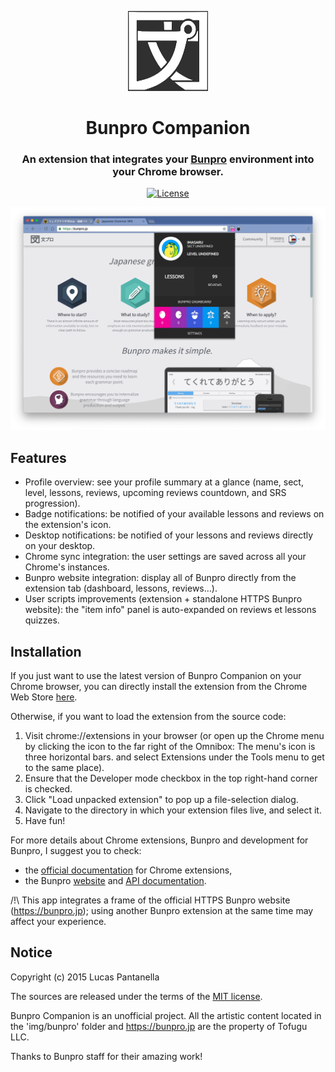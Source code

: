 <div>
  <p align="center"><img src="img/bunpro/icon.png"/>
  <h1 align="center">Bunpro Companion</h1>
  <h3 align="center">An extension that integrates your <a href="https://bunpro.jp">Bunpro</a> environment into your Chrome browser.</h3>
</div>

<p align="center">
<a href="LICENSE"><img title="License" src="https://img.shields.io/github/license/naei/wanikani-companion.svg?style=flat-square" /></a>
</p>

<p align="center">
<a href="image"><img title="image" src="https://raw.githubusercontent.com/imasaru/bunpro-companion/master/image.png" /></a>
</p>

## Features

* Profile overview: see your profile summary at a glance (name, sect, level, lessons, reviews, upcoming reviews countdown, and SRS progression).
* Badge notifications: be notified of your available lessons and reviews on the extension's icon.
* Desktop notifications: be notified of your lessons and reviews directly on your desktop.
* Chrome sync integration: the user settings are saved across all your Chrome's instances.
* Bunpro website integration: display all of Bunpro directly from the extension tab (dashboard, lessons, reviews...).
* User scripts improvements (extension + standalone HTTPS Bunpro website): the "item info" panel is auto-expanded on reviews et lessons quizzes.

## Installation

If you just want to use the latest version of Bunpro Companion on your Chrome browser, you can directly install the extension from the Chrome Web Store [here](https://chrome.google.com/webstore/detail/wanikani-companion/plfjbbakjphlkdpcdpodaedhicoaloph).

Otherwise, if you want to load the extension from the source code:

 1. Visit chrome://extensions in your browser (or open up the Chrome menu by clicking the icon to the far right of the Omnibox:  The menu's icon is three horizontal bars. and select Extensions under the Tools menu to get to the same place).
 2. Ensure that the Developer mode checkbox in the top right-hand corner is checked.
 3. Click "Load unpacked extension" to pop up a file-selection dialog.
 4. Navigate to the directory in which your extension files live, and select it.
 5. Have fun!

For more details about Chrome extensions, Bunpro and development for Bunpro, I suggest you to check:

- the [official documentation](https://developer.chrome.com/extensions) for Chrome extensions,
- the Bunpro [website](https://bunpro.jp) and [API documentation](https://bunpro.jp/api).

/!\ This app integrates a frame of the official HTTPS Bunpro website (https://bunpro.jp); using another Bunpro extension at the same time may affect your experience.

## Notice

Copyright (c) 2015 Lucas Pantanella

The sources are released under the terms of the [MIT license](LICENSE).

Bunpro Companion is an unofficial project.
All the artistic content located in the 'img/bunpro' folder and https://bunpro.jp are the property of Tofugu LLC.

Thanks to Bunpro staff for their amazing work!
